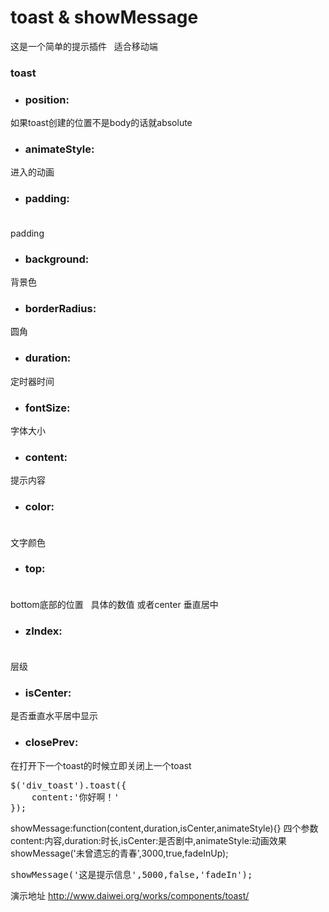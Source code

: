 # toast & showMessage
这是一个简单的提示插件    适合移动端
### toast
* ### position:<br/>  			 
如果toast创建的位置不是body的话就absolute
* ### animateStyle:<br/>  		 
进入的动画
* ### padding: <br/>  
padding
* ### background: <br/>
背景色
* ### borderRadius:<br/>
圆角
* ### duration: <br/>
定时器时间
* ### fontSize:  <br/>
字体大小
* ### content:  <br/>
提示内容
* ### color:  <br/> 
文字颜色
* ### top:    <br/>  
bottom底部的位置    具体的数值 或者center  垂直居中
* ### zIndex: <br/>         
层级
* ### isCenter:   <br/>
是否垂直水平居中显示
* ### closePrev: 		 <br/>	
在打开下一个toast的时候立即关闭上一个toast

<pre>
$('div_toast').toast({
    content:'你好啊！'
});
</pre>


showMessage:function(content,duration,isCenter,animateStyle){} 四个参数 content:内容,duration:时长,isCenter:是否剧中,animateStyle:动画效果
showMessage('未曾遗忘的青春',3000,true,fadeInUp);

<pre>
showMessage('这是提示信息',5000,false,'fadeIn');
</pre>

演示地址 http://www.daiwei.org/works/components/toast/

